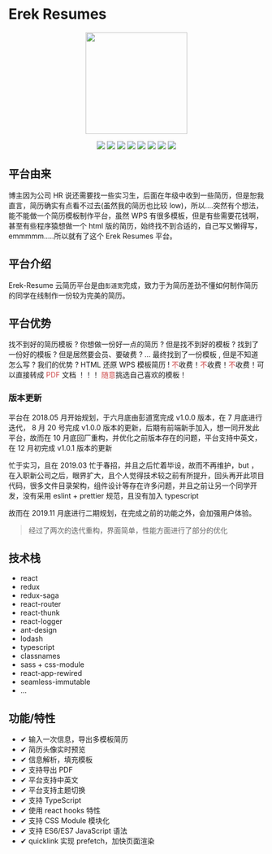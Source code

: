 # Erek Resumes

<div align='center'>
<img src='https://github.com/PDKSophia/YunResume/raw/master/image/logs.png' height=200 />

![](https://img.shields.io/badge/erek--resume-1.0.2-red.svg)
![](https://img.shields.io/badge/react-16.12.0-blue.svg)
![](https://img.shields.io/badge/react_redux-7.1.3-orange.svg)
![](https://img.shields.io/badge/typescript-3.7.2-blue.svg)
![](https://img.shields.io/badge/seamless_immutable-7.1.4-yellow.svg)
![](https://img.shields.io/badge/react_app_rewired-2.1.5-green.svg)
![](https://img.shields.io/badge/quicklink-2.1.5-green.svg)
![](https://img.shields.io/badge/license-MIT-orange.svg)

</div>

## 平台由来

博主因为公司 HR 说还需要找一些实习生，后面在年级中收到一些简历，但是恕我直言，简历确实有点看不过去(虽然我的简历也比较 low)，所以....突然有个想法，能不能做一个简历模板制作平台，虽然 WPS 有很多模板，但是有些需要花钱啊，甚至有些程序猿想做一个 html 版的简历，始终找不到合适的，自己写又懒得写，emmmmm.....所以就有了这个 Erek Resumes 平台。

## 平台介绍

Erek-Resume 云简历平台是由`彭道宽`完成，致力于为简历差劲不懂如何制作简历的同学在线制作一份较为完美的简历。

## 平台优势

找不到好的简历模板 ? 你想做一份好一点的简历 ? 但是找不到好的模板 ? 找到了一份好的模板 ? 但是居然要会员、要破费 ? ... 最终找到了一份模板 , 但是不知道怎么写 ? 我们的优势 ? HTML 还原 WPS 模板简历 ! <font color=#cc4b4b>不</font>收费！<font color=#cc4b4b>不</font>收费！<font color=#cc4b4b>不</font>收费！可以直接转成 <font color=#cc4b4b>PDF</font> 文档 ！！！ <font color=#cc4b4b>随意</font>挑选自己喜欢的模板！

### 版本更新

平台在 2018.05 月开始规划，于六月底由彭道宽完成 v1.0.0 版本，在 7 月底进行迭代， 8 月 20 号完成 v1.0.0 版本的更新，后期有前端新手加入，想一同开发此平台，故而在 10 月底回厂重构，并优化之前版本存在的问题，平台支持中英文，在 12 月初完成 v1.0.1 版本的更新

忙于实习，且在 2019.03 忙于春招，并且之后忙着毕设，故而不再维护，but ，在入职新公司之后，眼界扩大，且个人觉得技术较之前有所提升，回头再开此项目代码，很多文件目录架构，组件设计等存在许多问题，并且之前让另一个同学开发，没有采用 eslint + prettier 规范，且没有加入 typescript

故而在 2019.11 月底进行二期规划，在完成之前的功能之外，会加强用户体验。

> 经过了两次的迭代重构，界面简单，性能方面进行了部分的优化

## 技术栈

- react
- redux
- redux-saga
- react-router
- react-thunk
- react-logger
- ant-design
- lodash
- typescript
- classnames
- sass + css-module
- react-app-rewired
- seamless-immutable
- ...

## 功能/特性

- ✔ 输入一次信息，导出多模板简历
- ✔ 简历头像实时预览
- ✔ 信息解析，填充模板
- ✔ 支持导出 PDF
- ✔ 平台支持中英文
- ✔ 平台支持主题切换
- ✔ 支持 TypeScript
- ✔ 使用 react hooks 特性
- ✔ 支持 CSS Module 模块化
- ✔ 支持 ES6/ES7 JavaScript 语法
- ✔ quicklink 实现 prefetch，加快页面渲染
